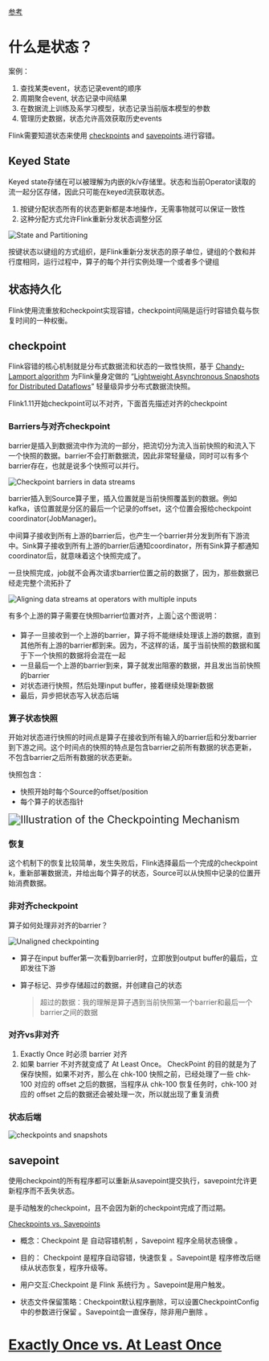 [参考](https://nightlies.apache.org/flink/flink-docs-release-1.13/docs/concepts/stateful-stream-processing/)

# 什么是状态？

案例：

1. 查找某类event，状态记录event的顺序
2. 周期聚合event, 状态记录中间结果
3. 在数据流上训练及系学习模型，状态记录当前版本模型的参数
4. 管理历史数据，状态允许高效获取历史events

Flink需要知道状态来使用 [checkpoints](https://nightlies.apache.org/flink/flink-docs-release-1.13/docs/dev/datastream/fault-tolerance/checkpointing/) and [savepoints](https://nightlies.apache.org/flink/flink-docs-release-1.13/docs/ops/state/savepoints/).进行容错。

## Keyed State

Keyed state存储在可以被理解为内嵌的k/v存储里。状态和当前Operator读取的流一起分区存储，因此只可能在keyed流获取状态。

1. 按键分配状态所有的状态更新都是本地操作，无需事物就可以保证一致性
2. 这种分配方式允许Flink重新分发状态调整分区

![State and Partitioning](https://piggo-picture.oss-cn-hangzhou.aliyuncs.com/image/state_partitioning.svg)

按键状态以键组的方式组织，是Flink重新分发状态的原子单位，键组的个数和并行度相同，运行过程中，算子的每个并行实例处理一个或者多个键组

## 状态持久化

Flink使用流重放和checkpoint实现容错，checkpoint间隔是运行时容错负载与恢复时间的一种权衡。

## checkpoint

Flink容错的核心机制就是分布式数据流和状态的一致性快照，基于  [Chandy-Lamport algorithm](http://research.microsoft.com/en-us/um/people/lamport/pubs/chandy.pdf) 为Flink量身定做的 “[Lightweight Asynchronous Snapshots for Distributed Dataflows](http://arxiv.org/abs/1506.08603)” 轻量级异步分布式数据流快照。

Flink1.11开始checkpoint可以不对齐，下面首先描述对齐的checkpoint

### Barriers与对齐checkpoint

barrier是插入到数据流中作为流的一部分，把流切分为流入当前快照的和流入下一个快照的数据。barrier不会打断数据流，因此非常轻量级，同时可以有多个barrier存在，也就是说多个快照可以并行。

![Checkpoint barriers in data streams](https://piggo-picture.oss-cn-hangzhou.aliyuncs.com/stream_barriers.svg)

barrier插入到Source算子里，插入位置就是当前快照覆盖到的数据。例如kafka，该位置就是分区的最后一个记录的offset，这个位置会报给checkpoint coordinator(JobManager)。 

中间算子接收到所有上游的barrier后，也产生一个barrier并分发到所有下游流中。Sink算子接收到所有上游的barrier后通知coordinator，所有Sink算子都通知coordinator后，就意味着这个快照完成了。

一旦快照完成，job就不会再次请求barrier位置之前的数据了，因为，那些数据已经走完整个流拓扑了

![Aligning data streams at operators with multiple inputs](https://piggo-picture.oss-cn-hangzhou.aliyuncs.com/stream_aligning.svg)

有多个上游的算子需要在快照barrier位置对齐，上面👆这个图说明：

- 算子一旦接收到一个上游的barrier，算子将不能继续处理该上游的数据，直到其他所有上游的barrier都到来。因为，不这样的话，属于当前快照的数据和属于下一个快照的数据将会混在一起
- 一旦最后一个上游的barrier到来，算子就发出阻塞的数据，并且发出当前快照的barrier
- 对状态进行快照，然后处理input buffer，接着继续处理新数据
- 最后，异步把状态写入状态后端

### 算子状态快照

开始对状态进行快照的时间点是算子在接收到所有输入的barrier后和分发barrier到下游之间。这个时间点的快照的特点是包含barrier之前所有数据的状态更新，不包含barrier之后所有数据的状态更新。

快照包含：

- 快照开始时每个Source的offset/position
- 每个算子的状态指针

<img src="https://piggo-picture.oss-cn-hangzhou.aliyuncs.com/checkpointing.svg" alt="Illustration of the Checkpointing Mechanism" style="zoom:150%;" />

### 恢复

这个机制下的恢复比较简单，发生失败后，Flink选择最后一个完成的checkpoint k，重新部署数据流，并给出每个算子的状态，Source可以从快照中记录的位置开始消费数据。

### 非对齐checkpoint

算子如何处理非对齐的barrier？

![Unaligned checkpointing](https://piggo-picture.oss-cn-hangzhou.aliyuncs.com/stream_unaligning.svg)

- 算子在input buffer第一次看到barrier时，立即放到output buffer的最后，立即发往下游

- 算子标记、异步存储超过的数据，并创建自己的状态

  > 超过的数据：我的理解是算子遇到当前快照第一个barrier和最后一个barrier之间的数据




### 对齐vs非对齐

1. Exactly Once 时必须 barrier 对齐
2. 如果 barrier 不对齐就变成了 At Least Once。
   CheckPoint 的目的就是为了保存快照，如果不对齐，那么在 chk-100 快照之前，已经处理了一些 chk-100 对应的 offset 之后的数据，当程序从 chk-100 恢复任务时，chk-100 对应的 offset 之后的数据还会被处理一次，所以就出现了重复消费



### 状态后端

![checkpoints and snapshots](https://piggo-picture.oss-cn-hangzhou.aliyuncs.com/checkpoints.svg)

## savepoint

使用checkpoint的所有程序都可以重新从savepoint提交执行，savepoint允许更新程序而不丢失状态。

是手动触发的checkpoint，且不会因为新的checkpoint完成了而过期。

[Checkpoints vs. Savepoints](https://nightlies.apache.org/flink/flink-docs-release-1.15/zh/docs/ops/state/checkpoints_vs_savepoints/#checkpoints-vs-savepoints)

- 概念：Checkpoint 是 自动容错机制 ，Savepoint 程序全局状态镜像 。

- 目的： Checkpoint 是程序自动容错，快速恢复 。Savepoint是 程序修改后继续从状态恢复，程序升级等。

- 用户交互:Checkpoint 是 Flink 系统行为 。Savepoint是用户触发。

- 状态文件保留策略：Checkpoint默认程序删除，可以设置CheckpointConfig中的参数进行保留 。Savepoint会一直保存，除非用户删除 。

#  [Exactly Once vs. At Least Once](https://nightlies.apache.org/flink/flink-docs-release-1.15/zh/docs/concepts/stateful-stream-processing/#exactly-once-vs-at-least-once)
